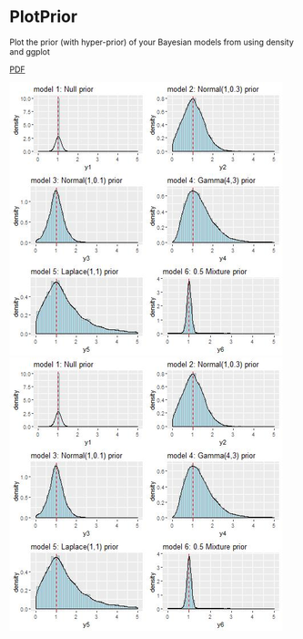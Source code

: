 # PlotPrior
Plot the prior (with hyper-prior) of your Bayesian models from using density and ggplot

<object data="priordist.PDF" type="application/x-pdf" title="SamplePdf" width="500" height="720">
    <a href="priordist.PDF">PDF</a> 
</object>

![](priordist.jpeg)
<img src="priordist.jpeg"
     alt="Markdown Monster icon"
     style="float: left; margin-right: 10px;" />
